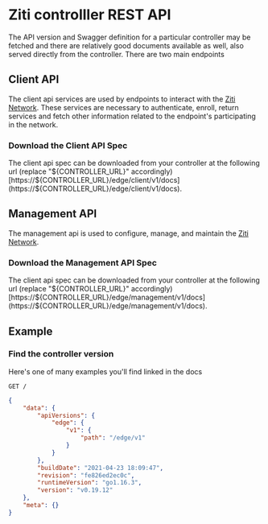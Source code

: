 
# Ziti controlller REST API

The API version and Swagger definition for a particular controller may be fetched and there are relatively good documents
available as well, also served directly from the controller. There are two main endpoints 

## Client API

The client api services are used by endpoints to interact with the [Ziti Network](~/ziti/overview.md#overview-of-a-ziti-network).
These services are necessary to authenticate, enroll, return services and fetch other information related to the 
endpoint's participating in the network.

### Download the Client API Spec

The client api spec can be downloaded from your controller at the following url (replace "${CONTROLLER_URL}" accordingly)
[https://${CONTROLLER_URL}/edge/client/v1/docs](https://${CONTROLLER_URL}/edge/client/v1/docs).

## Management API

The management api is used to configure, manage, and maintain the [Ziti Network](~/ziti/overview.md#overview-of-a-ziti-network).

### Download the Management API Spec

The client api spec can be downloaded from your controller at the following url (replace "${CONTROLLER_URL}" accordingly)
[https://${CONTROLLER_URL}/edge/management/v1/docs](https://${CONTROLLER_URL}/edge/management/v1/docs).

## Example

### Find the controller version

Here's one of many examples you'll find linked in the docs

`GET /`

```json
{
    "data": {
        "apiVersions": {
            "edge": {
                "v1": {
                    "path": "/edge/v1"
                }
            }
        },
        "buildDate": "2021-04-23 18:09:47",
        "revision": "fe826ed2ec0c",
        "runtimeVersion": "go1.16.3",
        "version": "v0.19.12"
    },
    "meta": {}
}
```
